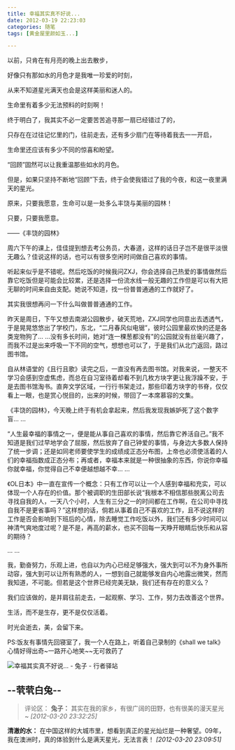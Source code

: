 ```yaml
---
title: 幸福其实真不好说...
date: 2012-03-19 22:23:03
categories: 随笔
tags: [黄金屋里颜如玉...]

---
```

以前，只肯在有月亮的晚上出去散步，

好像只有那如水的月色才是我唯一珍爱的时刻，

从来不知道星光满天也会是这样美丽和迷人的。

生命里有着多少无法预料的时刻啊！

终于明白了，我其实不必一定要苦苦追寻那一扇已经错过了的，

只存在在过往记忆里的门，往前走去，还有多少扇门在等待着我去一一开启，

生命里还应该有多少不同的惊喜和盼望。

“回顾”固然可以让我重温那些如水的月色。

但是，如果只坚持不断地“回顾”下去，终于会使我错过了我的今夜，和这一夜里满天的星光。

原来，只要我愿意，生命可以是一处多么丰饶与美丽的园林！

只要，只要我愿意。

——《丰饶的园林》

周六下午的课上，佳佳提到想去考公务员，大春道，这样的话日子岂不是很平淡很无趣么？佳说这样的话，也可以有很多空闲时间做自己喜欢的事情。

听起来似乎是不错呢。然后吃饭的时候我问ZXJ，你会选择自己热爱的事情做然后靠它吃饭但是可能会比较累，还是选择一份流水线一般无趣的工作但是可以有大把无聊的时间来自由支配。她说不知道，找一份普普通通的工作就好了。

其实我很想再问一下什么叫做普普通通的工作。

昨天是周日，下午又想去南湖公园散步，破天荒地，ZXJ同学也同意出去透透气，于是晃晃悠悠出了学校门，东北，“二月春风似电锯”，彼时公园里最欢快的还是各类宠物狗了… …没有多长时间，她对“连一棵葱都没有”的公园就没有丝毫兴趣了，而我不过是出来呼吸一下不同的空气，想想也可以了，于是我们从北门返回，路过图书馆。

自从林语堂的《且行且歌》读完之后，一直没有再去图书馆。对我来说，一整天不学习会感到空虚焦虑，而总在自习室待着却看不到几枚方块字更让我浮躁不安，于是去图书馆淘书。直奔文学区域，一行行书架走过，那些印着方块字的书脊，仅仅看上一眼，也是赏心悦目的，出来的时候，带回了一本席慕容的文集。

《丰饶的园林》，今天晚上终于有机会拿起来，然后我发现我嫉妒死了这个数字盲… …

“人生最幸福的事情之一，便是能从事自己喜欢的事情，然后靠它养活自己。”我不知道是我们过早地学会了屈服，然后放弃了自己钟爱的事情，与身边大多数人保持了统一步调；还是如同老师要使学生的成绩成正态分布图，上帝也必须使活着的人们的幸福指数成正态分布；再或者，幸福本来就是一种很抽象的东西，你说你幸福你就幸福，你觉得自己不幸便越想越不幸… …

《OL日本》中一直在宣传一个概念：只有工作可以让一个人感到幸福和充实，可以体现一个人存在的价值。那个被调职的生田部长说“我根本不相信那些脱离公司去寻找自我的人，一天八个小时，人生有三分之一的时间都在工作啊，在公司中寻找自我不是更省事吗？”这样想的话，倘若从事着自己不喜欢的工作，且不说这样的工作是否会影响到下班后的心情，除去睡觉工作吃饭以外，我们还有多少时间可以神清气爽地度过呢？是不是，再高的薪水，也买不回每一天睁开眼睛后快乐和从容的期待？

… …

我，勤奋努力，乐观上进，也自以为内心已经足够强大，强大到可以不为身外事所动容，强大到可以让所有熟悉的人，一想到自己就能够发自内心地露出微笑，然而我知道，不可能。但若是这个世界已经完美无缺，我们还有存在的意义么？

我们应该做的，是并肩往前走去，一起观察、学习、工作，努力去改善这个世界。

生活，而不是生存，更不是仅仅活着。

时光会逝去，美，会留下来。

PS:饭友有事情先回寝室了，我一个人在路上，听着自己录制的《shall we talk》心情好得出奇~一路开心地笑~~无可救药了

![幸福其实真不好说... - 兔子 - 行者驿站](1154610354484440424.jpg)

--茕茕白兔--
---
>评论区：
>**兔子：** 其实在我的家乡，有很广阔的田野，也有很美的漫天星光~  *[2012-03-20 23:32:25]*
>
**清澈的水：** 在中国这样的大城市里，想看到真正的星光灿烂是一种奢望。09年，我在澳洲时，真的体验到什么是满天星光，无法言表！  *[2012-03-20 23:09:51]*
>
